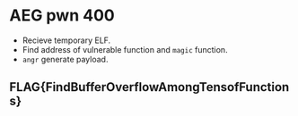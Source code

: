 # AEG pwn 400
* Recieve temporary ELF.
* Find address of vulnerable function and `magic` function.
* `angr` generate payload.
## FLAG{FindBufferOverflowAmongTensofFunctions}